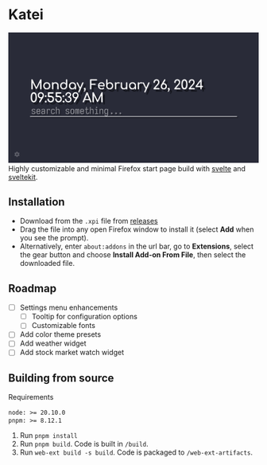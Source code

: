 # Katei
![screenshot](./screenshots/screenshot1.png)
Highly customizable and minimal Firefox start page build with [svelte](https://svelte.dev/) and [sveltekit](https://kit.svelte.dev).

## Installation
 - Download from the `.xpi` file from [releases](https://github.com/ixora-0/katei/releases/)
 - Drag the file into any open Firefox window to install it (select **Add** when you see the prompt).
 - Alternatively, enter `about:addons` in the url bar, go to **Extensions**, select the gear button and choose **Install Add-on From File**, then select the downloaded file.

## Roadmap
 - [ ] Settings menu enhancements
     - [ ] Tooltip for configuration options
     - [ ] Customizable fonts
 - [ ] Add color theme presets
 - [ ] Add weather widget
 - [ ] Add stock market watch widget

## Building from source
Requirements
```
node: >= 20.10.0
pnpm: >= 8.12.1
```

1. Run `pnpm install`
2. Run `pnpm build`. Code is built in `/build`.
3. Run `web-ext build -s build`. Code is packaged to `/web-ext-artifacts`.
